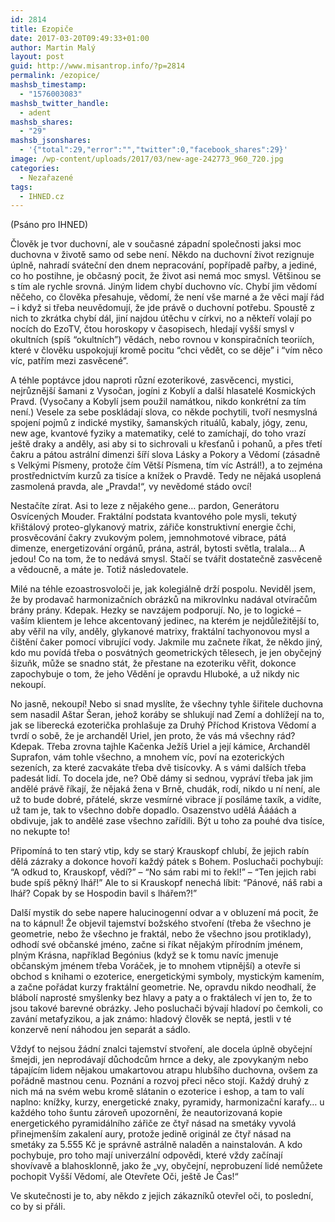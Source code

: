 ```yaml
---
id: 2814
title: Ezopiče
date: 2017-03-20T09:49:33+01:00
author: Martin Malý
layout: post
guid: http://www.misantrop.info/?p=2814
permalink: /ezopice/
mashsb_timestamp:
  - "1576003083"
mashsb_twitter_handle:
  - adent
mashsb_shares:
  - "29"
mashsb_jsonshares:
  - '{"total":29,"error":"","twitter":0,"facebook_shares":29}'
image: /wp-content/uploads/2017/03/new-age-242773_960_720.jpg
categories:
  - Nezařazené
tags:
  - IHNED.cz
---
```

(Psáno pro IHNED)

Člověk je tvor duchovní, ale v současné západní společnosti jaksi moc duchovna v životě samo od sebe není. Někdo na duchovní život rezignuje úplně, nahradí sváteční den dnem nepracování, popřípadě pařby, a jediné, co ho postihne, je občasný pocit, že život asi nemá moc smysl. Většinou se s tím ale rychle srovná. Jiným lidem chybí duchovno víc. Chybí jim vědomí něčeho, co člověka přesahuje, vědomí, že není vše marné a že věci mají řád &#8211; i když si třeba neuvědomují, že jde právě o duchovní potřebu. Spoustě z nich to zkrátka chybí dál, jiní najdou útěchu v církvi, no a někteří volají po nocích do EzoTV, čtou horoskopy v časopisech, hledají vyšší smysl v okultních (spíš “okultních”) vědách, nebo rovnou v konspiračních teoriích, které v člověku uspokojují kromě pocitu “chci vědět, co se děje” i “vím něco víc, patřím mezi zasvěcené”.

A téhle poptávce jdou naproti různí ezoterikové, zasvěcenci, mystici, nejrůznější šamani z Vysočan, jogíni z Kobylí a další hlasatelé Kosmických Pravd. (Vysočany a Kobylí jsem použil namátkou, nikdo konkrétní za tím není.) Vesele za sebe poskládají slova, co někde pochytili, tvoří nesmyslná spojení pojmů z indické mystiky, šamanských rituálů, kabaly, jógy, zenu, new age, kvantové fyziky a matematiky, celé to zamíchají, do toho vrazí ještě draky a anděly, asi aby si to sichrovali u křesťanů i pohanů, a přes třetí čakru a pátou astrální dimenzi šíří slova Lásky a Pokory a Vědomí (zásadně s Velkými Písmeny, protože čím Větší Písmena, tím víc Astrál!), a to zejména prostřednictvím kurzů za tisíce a knížek o Pravdě. Tedy ne nějaká usoplená zasmolená pravda, ale &#8222;Pravda!&#8220;, vy nevědomé stádo ovcí!

Nestačíte zírat. Asi to leze z nějakého gene… pardon, Generátoru Osvícených Mouder. Fraktální podstata kvantového pole mysli, tekutý křištálový proteo-glykanový matrix, zářiče konstruktivní energie čchi, prosvěcování čakry zvukovým polem, jemnohmotové vibrace, pátá dimenze, energetizování orgánů, prána, astrál, bytosti světla, tralala… A jedou! Co na tom, že to nedává smysl. Stačí se tvářit dostatečně zasvěceně a vědoucně, a máte je. Totiž následovatele.

Milé na téhle ezoastrosvoloči je, jak kolegiálně drží pospolu. Neviděl jsem, že by prodavač harmonizačních obrázků na mikrovlnku nadával otvíračům brány prány. Kdepak. Hezky se navzájem podporují. No, je to logické &#8211; vaším klientem je lehce akcentovaný jedinec, na kterém je nejdůležitější to, aby věřil na víly, anděly, glykanové matrixy, fraktální tachyonovou mysl a čištění čaker pomocí vibrující vody. Jakmile mu začnete říkat, že někdo jiný, kdo mu povídá třeba o posvátných geometrických tělesech, je jen obyčejný šizuňk, může se snadno stát, že přestane na ezoteriku věřit, dokonce zapochybuje o tom, že jeho Vědění je opravdu Hluboké, a už nikdy nic nekoupí.

No jasně, nekoupí! Nebo si snad myslíte, že všechny tyhle šiřitele duchovna sem nasadil Aštar Šeran, jehož koráby se shlukují nad Zemí a dohlížejí na to, jak se liberecká ezoterička prohlašuje za Druhý Příchod Kristova Vědomí a tvrdí o sobě, že je archanděl Uriel, jen proto, že vás má všechny rád? Kdepak. Třeba zrovna tajhle Kačenka Ježíš Uriel a její kámice, Archanděl Suprafon, vám tohle všechno, a mnohem víc, poví na ezoterických sezeních, za které zacvakáte třeba dvě tisícovky. A s vámi dalších třeba padesát lidí. To docela jde, ne? Obě dámy si sednou, vypráví třeba jak jim andělé právě říkají, že nějaká žena v Brně, chudák, rodí, nikdo u ní není, ale už to bude dobré, přátelé, skrze vesmírné vibrace jí posíláme taxík, a vidíte, už tam je, tak to všechno dobře dopadlo. Osazenstvo udělá Áááách a obdivuje, jak to andělé zase všechno zařídili. Být u toho za pouhé dva tisíce, no nekupte to!

Připomíná to ten starý vtip, kdy se starý Krauskopf chlubí, že jejich rabín dělá zázraky a dokonce hovoří každý pátek s Bohem. Posluchači pochybují: “A odkud to, Krauskopf, vědí?” &#8211; “No sám rabi mi to řekl!” &#8211; “Ten jejich rabi bude spíš pěkný lhář!” Ale to si Krauskopf nenechá líbit: “Pánové, náš rabi a lhář? Copak by se Hospodin bavil s lhářem?!”

Další mystik do sebe napere halucinogenní odvar a v obluzení má pocit, že na to kápnul! Že objevil tajemství božského stvoření (třeba že všechno je geometrie, nebo že všechno je fraktál, nebo že všechno jsou protiklady), odhodí své občanské jméno, začne si říkat nějakým přírodním jménem, plným Krásna, například Begónius (když se k tomu navíc jmenuje občanským jménem třeba Voráček, je to mnohem vtipnější) a otevře si obchod s knihami o ezoterice, energetickými symboly, mystickým kamením, a začne pořádat kurzy fraktální geometrie. Ne, opravdu nikdo neodhalí, že blábolí naprosté smyšlenky bez hlavy a paty a o fraktálech ví jen to, že to jsou takové barevné obrázky. Jeho posluchači bývají hladoví po čemkoli, co zavání metafyzikou, a jak známo: hladový člověk se neptá, jestli v té konzervě není náhodou jen separát a sádlo.

Vždyť to nejsou žádní znalci tajemství stvoření, ale docela úplně obyčejní šmejdi, jen neprodávají důchodcům hrnce a deky, ale zpovykaným nebo tápajícím lidem nějakou umakartovou atrapu hlubšího duchovna, ovšem za pořádně mastnou cenu. Poznání a rozvoj přeci něco stojí. Každý druhý z nich má na svém webu kromě slátanin o ezoterice i eshop, a tam to valí naplno: knížky, kurzy, energetické znaky, pyramidy, harmonizační karafy… u každého toho šuntu zároveň upozornění, že neautorizovaná kopie energetického pyramidálního zářiče ze čtyř násad na smetáky vyvolá přinejmenším zakalení aury, protože jedině originál ze čtyř násad na smetáky za 5.555 Kč je správně astrálně naladěn a nainstalován. A kdo pochybuje, pro toho mají univerzální odpovědi, které vždy začínají shovívavě a blahosklonně, jako že &#8222;vy, obyčejní, neprobuzení lidé nemůžete pochopit Vyšší Vědomí, ale Otevřete Oči, ještě Je Čas!&#8220;

Ve skutečnosti je to, aby někdo z jejich zákazníků otevřel oči, to poslední, co by si přáli.